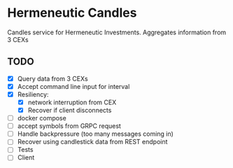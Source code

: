 # Hermeneutic Candles

Candles service for Hermeneutic Investments. Aggregates information from 3 CEXs

## TODO
- [x] Query data from 3 CEXs
- [x] Accept command line input for interval
- [x] Resiliency:
    - [x] network interruption from CEX
    - [x] Recover if client disconnects
- [ ] docker compose
- [ ] accept symbols from GRPC request
- [ ] Handle backpressure (too many messages coming in)
- [ ] Recover using candlestick data from REST endpoint
- [ ] Tests
- [ ] Client
